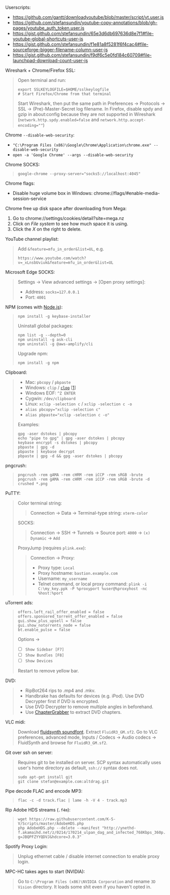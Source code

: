 Userscripts:
- https://github.com/gantt/downloadyoutube/blob/master/script/yt.user.js
- https://github.com/stefansundin/youtube-copy-annotations/blob/gh-pages/youtube_auth_token.user.js
- https://gist.github.com/stefansundin/65e3d6db697636d8e7f1#file-youtube-global-shortcuts-user-js
- https://gist.github.com/stefansundin/f1e81a8f5281f6f4cac4#file-sourceforge-bigger-filename-column-user-js
- https://gist.github.com/stefansundin/f9df6c5e0fd184c60709#file-launchpad-download-count-user-js

Wireshark + Chrome/Firefox SSL:
> Open terminal and run:
> ```
> export SSLKEYLOGFILE=$HOME/sslkeylogfile
> # Start Firefox/Chrome from that terminal
> ```
> Start Wireshark, then put the same path in Preferences → Protocols → SSL → (Pre)-Master-Secret log filename.
> In Firefox, disable spdy and gzip in about:config because they are not supported in Wireshark (`network.http.spdy.enabled=false` and `network.http.accept-encoding=""`)

Chrome `--disable-web-security`:
- `"C:\Program Files (x86)\Google\Chrome\Application\chrome.exe" --disable-web-security`
- `open -a 'Google Chrome' --args --disable-web-security`

Chrome SOCKS:
> ```
> google-chrome --proxy-server="socks5://localhost:4045"
> ```

Chrome flags:
- Disable huge volume box in Windows: chrome://flags/#enable-media-session-service

Chrome free up disk space after downloading from Mega:
1. Go to chrome://settings/cookies/detail?site=mega.nz
1. Click on _File system_ to see how much space it is using.
1. Click the _X_ on the right to delete.

YouTube channel playlist:
> Add `&feature=mfu_in_order&list=UL`, e.g.
> ```
> https://www.youtube.com/watch?v=_xLnsbUviuk&feature=mfu_in_order&list=UL
> ```

Microsoft Edge SOCKS:
> Settings → View advanced settings → [Open proxy settings]:
> - Address: `socks=127.0.0.1`
> - Port: `4001`

NPM (comes with [Node.js](https://nodejs.org/download/)):
> ```
> npm install -g keybase-installer
> ```
> Uninstall global packages:
> ```
> npm list -g --depth=0
> npm uninstall -g ask-cli
> npm uninstall -g @aws-amplify/cli
> ```
> Upgrade npm:
> ```
> npm install -g npm
> ```

Clipboard:
> - Mac: `pbcopy` / `pbpaste`
> - Windows: `clip` / [`clop`](https://gist.github.com/stefansundin/9d95826a712096b24ae2/raw/clop.exe) [[1](https://gist.github.com/stefansundin/9d95826a712096b24ae2)]
>  - Windows EOF: `^Z ENTER`
>  - Cygwin: `/dev/clipboard`
> - Linux: `xclip -selection c` / `xclip -selection c -o`
>  - `alias pbcopy="xclip -selection c"`
>  - `alias pbpaste="xclip -selection c -o"`
>
> Examples:
> ```
> gpg -aser dstokes | pbcopy
> echo "pipe to gpg" | gpg -aser dstokes | pbcopy
> keybase encrypt -s dstokes | pbcopy
> pbpaste | gpg -d
> pbpaste | keybase decrypt
> pbpaste | gpg -d && gpg -aser dstokes | pbcopy
> ```

pngcrush:
> ```
> pngcrush -rem gAMA -rem cHRM -rem iCCP -rem sRGB -brute
> pngcrush -rem gAMA -rem cHRM -rem iCCP -rem sRGB -brute -d crushed *.png
> ```

PuTTY:
> Color terminal string:
>> Connection → Data → Terminal-type string: `xterm-color`
>
> SOCKS:
>> Connection → SSH → Tunnels → Source port: `4000` → `(x) Dynamic` → `Add`
>
> ProxyJump (requires `plink.exe`):
>> Connection → Proxy:
>> - Proxy type: `Local`
>> - Proxy hostname: `bastion.example.com`
>> - Username: `my_username`
>> - Telnet command, or local proxy command: `plink -i C:\my_key.ppk -P %proxyport %user@%proxyhost -nc %host:%port`

uTorrent ads:
> ```
> offers.left_rail_offer_enabled = false
> offers.sponsored_torrent_offer_enabled = false
> gui.show_plus_upsell = false
> gui.show_notorrents_node = false
> bt.enable_pulse = false
> ```
>
> Options →
> - [ ] `Show Sidebar [F7]`
> - [ ] `Show Bundles [F8]`
> - [ ] `Show Devices`
>
> Restart to remove yellow bar.

DVD:
> - RipBot264 rips to .mp4 and .mkv.
> - Handbrake has defaults for devices (e.g. iPod). Use DVD Decrypter first if DVD is encrypted.
> - Use DVD Decrypter to remove multiple angles in beforehand.
> - Use [ChapterGrabber](http://chapterdb.org/software) to extract DVD chapters.

VLC midi:
> Download [fluidsynth soundfont](http://ftp.us.debian.org/debian/pool/main/f/fluid-soundfont/fluid-soundfont-gm_3.1-5_all.deb).
> Extract `FluidR3_GM.sf2`.
> Go to VLC preferences, advanced mode, Inputs / Codecs → Audio codecs → FluidSynth and browse for `FluidR3_GM.sf2`.

Git over ssh on server:
> Requires git to be installed on server. SCP syntax automatically uses user's home directory as default, `ssh://` syntax does not.
> ```
> sudo apt-get install git
> git clone stefan@example.com:altdrag.git
> ```

Pipe decode FLAC and encode MP3:
> ```
> flac -c -d track.flac | lame -h -V 4 - track.mp3
> ```

Rip Adobe HDS streams (`.f4m`):
> ```
> wget https://raw.githubusercontent.com/K-S-V/Scripts/master/AdobeHDS.php
> php AdobeHDS.php --delete --manifest "http://ynethd-f.akamaihd.net/z/0214/170214_ulpan_dag_and_infected_768Kbps_360p.mp4/manifest.f4m?g=JBQPFZYYQDVJ&hdcore=3.0.3"
> ```

Spotify Proxy Login:
> Unplug ethernet cable / disable internet connection to enable proxy login.

MPC-HC takes ages to start (NVIDIA):
> Go to `C:\Program Files (x86)\NVIDIA Corporation` and rename `3D Vision` directory. It loads some shit even if you haven't opted in.

